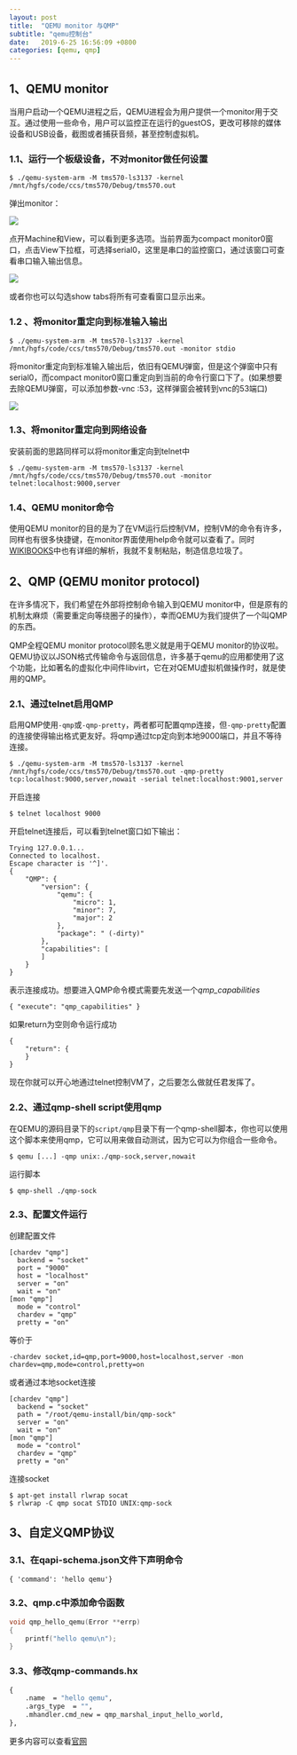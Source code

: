 ```yaml
---
layout: post
title:  "QEMU monitor 与QMP"
subtitle: "qemu控制台"
date:   2019-6-25 16:56:09 +0800
categories: [qemu, qmp]
---
```


## 1、QEMU monitor

当用户启动一个QEMU进程之后，QEMU进程会为用户提供一个monitor用于交互。通过使用一些命令，用户可以监控正在运行的guestOS，更改可移除的媒体设备和USB设备，截图或者捕获音频，甚至控制虚拟机。

### 1.1、运行一个板级设备，不对monitor做任何设置

```shell
$ ./qemu-system-arm -M tms570-ls3137 -kernel /mnt/hgfs/code/ccs/tms570/Debug/tms570.out
```

弹出monitor：

<img class="col-lg-12 col-md-12 mx-auto" src="\pictures\qemu-monitor.png"/>

点开Machine和View，可以看到更多选项。当前界面为compact monitor0窗口，点击View下拉框，可选择serial0，这里是串口的监控窗口，通过该窗口可查看串口输入输出信息。

<img class="col-lg-12 col-md-12 mx-auto" src="\pictures\qemu-monitor-serial.png"/>

或者你也可以勾选show tabs将所有可查看窗口显示出来。

### 1.2 、将monitor重定向到标准输入输出

```shell
$ ./qemu-system-arm -M tms570-ls3137 -kernel /mnt/hgfs/code/ccs/tms570/Debug/tms570.out -monitor stdio
```

将monitor重定向到标准输入输出后，依旧有QEMU弹窗，但是这个弹窗中只有serial0，而compact monitor0窗口重定向到当前的命令行窗口下了。(如果想要去除QEMU弹窗，可以添加参数-vnc :53，这样弹窗会被转到vnc的53端口)

<img class="col-lg-12 col-md-12 mx-auto" src="\pictures\qemu-monitor-stdio.png"/>

### 1.3、将monitor重定向到网络设备

安装前面的思路同样可以将monitor重定向到telnet中

```shell
$ ./qemu-system-arm -M tms570-ls3137 -kernel /mnt/hgfs/code/ccs/tms570/Debug/tms570.out -monitor telnet:localhost:9000,server
```

### 1.4、QEMU monitor命令

使用QEMU monitor的目的是为了在VM运行后控制VM，控制VM的命令有许多，同样也有很多快捷键，在monitor界面使用help命令就可以查看了。同时[WIKIBOOKS](https://en.wikibooks.org/wiki/QEMU/Monitor)中也有详细的解析，我就不复制粘贴，制造信息垃圾了。

## 2、QMP (QEMU monitor protocol)

在许多情况下，我们希望在外部将控制命令输入到QEMU monitor中，但是原有的机制太麻烦（需要重定向等绕圈子的操作），幸而QEMU为我们提供了一个叫QMP的东西。

QMP全程QEMU monitor protocol顾名思义就是用于QEMU monitor的协议啦。QEMU协议以JSON格式传输命令与返回信息，许多基于qemu的应用都使用了这个功能，比如著名的虚拟化中间件libvirt，它在对QEMU虚拟机做操作时，就是使用的QMP。

### 2.1、通过telnet启用QMP

启用QMP使用`-qmp`或`-qmp-pretty`，两者都可配置qmp连接，但`-qmp-pretty`配置的连接使得输出格式更友好。将qmp通过tcp定向到本地9000端口，并且不等待连接。

```shell
$ ./qemu-system-arm -M tms570-ls3137 -kernel /mnt/hgfs/code/ccs/tms570/Debug/tms570.out -qmp-pretty tcp:localhost:9000,server,nowait -serial telnet:localhost:9001,server
```

开启连接

```shell
$ telnet localhost 9000
```

开启telnet连接后，可以看到telnet窗口如下输出：

```telnet
Trying 127.0.0.1...
Connected to localhost.
Escape character is '^]'.
{
    "QMP": {
        "version": {
            "qemu": {
                "micro": 1,
                "minor": 7,
                "major": 2
            },
            "package": " (-dirty)"
        },
        "capabilities": [
        ]
    }
}
```

表示连接成功。想要进入QMP命令模式需要先发送一个*qmp_capabilities*

```telnet
{ "execute": "qmp_capabilities" }
```

如果return为空则命令运行成功

```telnet
{
    "return": {
    }
}
```

现在你就可以开心地通过telnet控制VM了，之后要怎么做就任君发挥了。

### 2.2、通过qmp-shell script使用qmp

在QEMU的源码目录下的`script/qmp`目录下有一个qmp-shell脚本，你也可以使用这个脚本来使用qmp，它可以用来做自动测试，因为它可以为你组合一些命令。

```shell
$ qemu [...] -qmp unix:./qmp-sock,server,nowait
```

运行脚本

```shell
$ qmp-shell ./qmp-sock
```

### 2.3、配置文件运行

创建配置文件

```
[chardev "qmp"]
  backend = "socket"
  port = "9000"
  host = "localhost"
  server = "on"
  wait = "on"
[mon "qmp"]
  mode = "control"
  chardev = "qmp"
  pretty = "on"
```

等价于

```shell
-chardev socket,id=qmp,port=9000,host=localhost,server -mon chardev=qmp,mode=control,pretty=on
```

或者通过本地socket连接

```
[chardev "qmp"]
  backend = "socket"
  path = "/root/qemu-install/bin/qmp-sock"
  server = "on"
  wait = "on"
[mon "qmp"]
  mode = "control"
  chardev = "qmp"
  pretty = "on"
```

连接socket

```shell
$ apt-get install rlwrap socat
$ rlwrap -C qmp socat STDIO UNIX:qmp-sock
```

## 3、自定义QMP协议

### 3.1、在qapi-schema.json文件下声明命令

```
{ 'command': 'hello qemu'}
```

### 3.2、qmp.c中添加命令函数

```c
void qmp_hello_qemu(Error **errp)
{
	printf("hello qemu\n");
}
```

### 3.3、修改qmp-commands.hx

```haxe
{
    .name  = "hello qemu",
    .args_type  = "",
    .mhandler.cmd_new = qmp_marshal_input_hello_world,
},
```

更多内容可以查看[官网](https://wiki.qemu.org/Documentation/QMP)